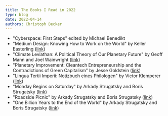 ```yaml
---
title: The Books I Read in 2022
type: blog
date: 2022-04-14
authors: Christoph Becker
---
```


- "Cyberspace: First Steps" edited by Michael Benedikt
- "Medium Design: Knowing How to Work on the World" by Keller Easterling ([link](https://www.versobooks.com/books/3245-medium-design))
- "Climate Leviathan: A Political Theory of Our Planetary Future" by Geoff Mann and Joel Wainwright ([link](https://www.versobooks.com/books/3138-climate-leviathan))
- "Planetary Improvement: Cleantech Entrepreneurship and the Contradictions of Green Capitalism" by Jesse Goldstein ([link](https://mitpress.mit.edu/books/planetary-improvement))
- "Lingua Tertii Imperii: Notizbuch eines Philologen" by Victor Klemperer ([link](https://www.reclam.de/detail/978-3-15-020624-9/Klemperer__Victor/LTI))
- "Monday Begins on Saturday" by Arkady Strugatsky and Boris Strugatsky ([link](https://en.wikipedia.org/wiki/Monday_Begins_on_Saturday))
- "Roadside Picnic" by Arkady Strugatsky and Boris Strugatsky ([link](https://en.wikipedia.org/wiki/Roadside_Picnic))
- "One Billion Years to the End of the World" by Arkady Strugatsky and Boris Strugatsky ([link](https://www.penguin.co.uk/books/320/320603/one-billion-years-to-the-end-of-the-world/9780241472477.html))
